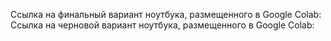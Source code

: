 Ссылка на финальный вариант ноутбука, размещенного в Google Colab:
Ссылка на черновой вариант ноутбука, размещенного в Google Colab: 
